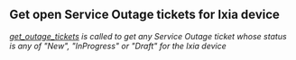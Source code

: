 ## Get open Service Outage tickets for Ixia device

_[get_outage_tickets](get_outage_tickets.md) is called to get any Service Outage ticket whose status is any of "New", "InProgress" or "Draft" for the Ixia device_ 